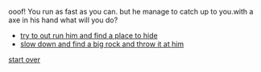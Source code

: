 
ooof! You run as fast as you can. but he manage to catch up to you.with a axe in his hand what will you do?

* [try to out run him and find a place to hide](../FOREST/cave.md)
* [slow down and find a big rock and throw it at him](../FOREST/rock.md)

[start over](../README.md)

